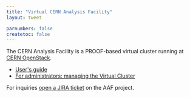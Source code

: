 ```yaml
---
title: "Virtual CERN Analysis Facility"
layout: tweet

parnumbers: false
createtoc: false
---
```



The CERN Analysis Facility is a PROOF-based virtual cluster running at
[CERN OpenStack](https://openstack.cern.ch/).

* [User's guide](usersguide)
* [For administrators: managing the Virtual Cluster](admin)

For inquiries [open a JIRA ticket](https://alice.its.cern.ch/) on the AAF
project.
